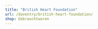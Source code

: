 ```yaml
---
title: "British Heart Foundation"
url: /daventry/british-heart-foundation/
shop: Gebrauchtwaren
---
```

